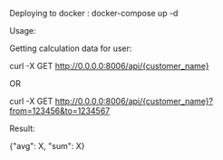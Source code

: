 Deploying to docker : docker-compose up -d

Usage:

Getting calculation data for user:

curl -X GET http://0.0.0.0:8006/api/{customer_name}

OR

curl -X GET http://0.0.0.0:8006/api/{customer_name}?from=123456&to=1234567

Result:

{"avg": X, "sum": X}

